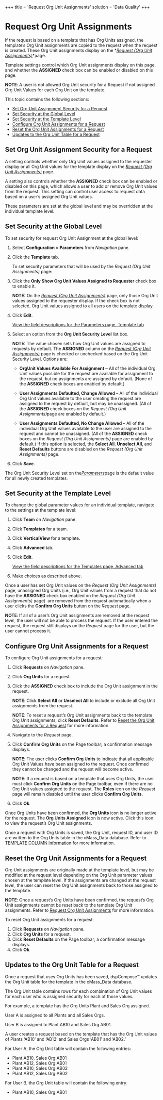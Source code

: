 +++
title = 'Request Org Unit Assignments'
solution = 'Data Quality'
+++

# Request Org Unit Assignments

If the request is based on a template that has Org Units assigned, the
template’s Org Unit assignments are copied to the request when the
request is created. These Org Unit assignments display on the *[*Request
(Org Unit
Assignments)*](../Page_Desc/Request_Org_Unit_Assignments.htm)*page.

Template settings control which Org Unit assignments display on this
page, and whether the **ASSIGNED** check box can be enabled or disabled
on this page.

**NOTE**: A user is not allowed Org Unit security for a Request if not
assigned Org Unit Values for each Org Unit on the template.

This topic contains the following sections:

  - [Set Org Unit Assignment Security for a
    Request](#Set_Org_Unit_Assignment_Security_for_a_Request)
  - [Set Security at the Global
    Level](#Set_Security_at_the_Global_Level)
  - [Set Security at the Template
    Level](#Set_Security_at_the_Template_Level)
  - [Configure Org Unit Assignments for a
    Request](#Configure_Org_Unit_Assignments_for_a_Request)
  - [Reset the Org Unit Assignments for a
    Request](#Reset_the_Org_Unit_Assignments_for_a_Request)
  - [Updates to the Org Unit Table for a
    Request](#Updates_to_the_Org_Unit_Table_for_a_Request)

## <span id="Set_Org_Unit_Assignment_Security_for_a_Request"></span>Set Org Unit Assignment Security for a Request

A setting controls whether only Org Unit values assigned to the
requester display or all Org Unit values for the template display on the
*[Request (Org Unit
Assignments)](../Page_Desc/Request_Org_Unit_Assignments.htm)* page.

A setting also controls whether the **ASSIGNED** check box can be
enabled or disabled on this page, which allows a user to add or remove
Org Unit values from the request. This setting can control user access
to request data based on a user’s assigned Org Unit values.

These parameters are set at the global level and may be overridden at
the individual template
level.

## <span id="Set_Security_at_the_Global_Level"></span>Set Security at the Global Level

To set security for request Org Unit Assignment at the global level:

1.  Select **Configuration \> Parameters** from *Navigation* pane.

2.  Click the **Template** tab.
    
    To set security parameters that will be used by the *Request (Org
    Unit Assignments)* page:

3.  Click the **Only Show Org Unit Values Assigned to Requester** check
    box to enable it.
    
    **NOTE:** On the *[*Request (Org Unit
    Assignments)*](../Page_Desc/Request_Org_Unit_Assignments.htm)* page,
    only those Org Unit values assigned to the requester display. If the
    check box is not selected, Org Unit values assigned to all users on
    the template display.

4.  Click <span style="font-weight: bold;">Edit</span>.
    
    [View the field descriptions for the Parameters page, Template
    tab](../Page_Desc/Parameters.htm#Template_Tab)

5.  Select an option from the **Org Unit Security Level** list box.
    
    **NOTE:** The value chosen sets how Org Unit values are assigned to
    requests by default. The **ASSIGNED** column on the *[*Request (Org
    Unit Assignments)*](../Page_Desc/Request_Org_Unit_Assignments.htm)*
    page is checked or unchecked based on the Org Unit Security Level.
    Options are:
    
      - **OrgUnit Values Available For Assignment** – All of the
        individual Org Unit values possible for the request are
        available for assignment to the request, but no assignments are
        assigned by default. (None of the **ASSIGNED** check boxes are
        enabled by default.)
    
      - **User Assignments Defaulted, Change Allowed** – All of the
        individual Org Unit values available to the user creating the
        request are assigned to the request by default, but may be
        unassigned. (All of the **ASSIGNED** check boxes on the
        <span style="font-style: italic;">Request (Org Unit
        Assignments)</span><span>page</span> are enabled by default.)
    
      - **User Assignments Defaulted, No Change Allowed** – All of the
        individual Org Unit values available to the user are assigned to
        the request and cannot be unassigned. (All of the **ASSIGNED**
        check boxes on the <span style="font-style: italic;">Request
        (Org Unit Assignments)</span> page are enabled by default.) If
        this option is selected, the **Select All**, **Unselect All**,
        and **Reset Defaults** buttons are disabled on the *Request (Org
        Unit Assignments)* page.

6.  Click <span style="font-weight: bold;">Save</span>.

The Org Unit Security Level set on
the<span style="font-style: italic;">[Parameters](../Page_Desc/Parameters.htm)</span><span>page
is the default value for all newly created
templates.</span>

## <span id="Set_Security_at_the_Template_Level"></span>Set Security at the Template Level

To change the global parameter values for an individual template,
navigate to the settings at the template level:

1.  Click **Team** on *Navigation* pane.

2.  Click **Templates** for a team.

3.  Click **VerticalView** for a template.

4.  Click **Advanced** tab.

5.  Click <span style="font-weight: bold;">Edit</span>.
    
    [View the field descriptions for the Templates page, Advanced
    tab](../Page_Desc/Templates_H.htm#Advanced_Tab)

6.  Make choices as described above.

Once a user has set Org Unit values on the *Request (Org Unit
Assignments)* page, unassigned Org Units (i.e., Org Unit values from a
request that do not have the **ASSIGNED** check box enabled on the
*Request (Org Unit Assignments)* page)  are removed from the request
automatically when a user clicks the **Confirm Org Units** button on the
*Request* page.

**NOTE**: If all of a user’s Org Unit assignments are removed at the
request level, the user will not be able to process the request. If the
user entered the request, the request still displays on the *Request*
page for the user, but the user cannot process
it.

## <span id="Configure_Org_Unit_Assignments_for_a_Request"></span>Configure Org Unit Assignments for a Request

To configure Org Unit assignments for a request:

1.  Click **Requests** on *Navigation
    <span style="font-style: normal;">pane</span>*.

2.  Click **Org Units** for a request.

3.  Click the **ASSIGNED** check box to include the Org Unit assignment
    in the request.
    
    **NOTE**: Click **Select All** or **Unselect All** to include or
    exclude all Org Unit assignments from the request.
    
    **NOTE**: To reset a request’s Org Unit assignments back to the
    template Org Unit assignments, click **Reset Defaults**. Refer to
    [Reset the Org Unit Assignments for a
    Request](#Reset_the_Org_Unit_Assignments_for_a_Request) for more
    information.

4.  Navigate to the *Request* page.

5.  Click **Confirm Org Units** on the Page toolbar; a confirmation
    message displays.
    
    **NOTE**: The user clicks **Confirm Org Units** to indicate that all
    applicable Org Unit Values have been assigned to the request. Once
    confirmed they cannot be changed and the request will become active.
    
    **NOTE**: If a request is based on a template that uses Org Units,
    the user must click **Confirm Org Units** on the Page toolbar, even
    if there are no Org Unit values assigned to the request. The
    **Roles** icon on the *Request* page will remain disabled until the
    user clicks **Confirm Org Units**.

6.  Click **Ok**.

Once Org Units have been confirmed, the **Org Units** icon is no longer
active for the request. The **Org Units Assigned** icon is now active.
Click this icon to view the request’s Org Unit assignments.

Once a request with Org Units is saved, the Org Unit, request ID, and
user ID are written to the Org Units table in the cMass\_Data database.
Refer to [TEMPLATE COLUMN
Information](Set_up_Org_Units.htm#TEMPLATE_COLUMN_Information) for more
information.

## <span id="Reset_the_Org_Unit_Assignments_for_a_Request"></span>Reset the Org Unit Assignments for a Request

Org Unit assignments are originally made at the template level, but may
be modified at the request level depending on the Org Unit parameter
values chosen at the template level. If the assignments are changed at
the request level, the user can reset the Org Unit assignments back to
those assigned to the template.

**NOTE**: Once a request’s Org Units have been confirmed, the request’s
Org Unit assignments cannot be reset back to the template Org Unit
assignments. Refer to [Request Org Unit Assignments](#) for more
information.

To reset Org Unit assignments for a request:

1.  Click **Requests** on *Navigation
    <span style="font-style: normal;">pane</span>*.
2.  Click **Org Units** for a request.
3.  Click **Reset Defaults** on the Page toolbar; a confirmation message
    displays.
4.  Click
**Ok**.

## <span id="Updates_to_the_Org_Unit_Table_for_a_Request"></span>Updates to the Org Unit Table for a Request

Once a request that uses Org Units has been saved, dspCompose™ updates
the Org Unit table for the template in the cMass\_Data database.

The Org Unit table contains rows for each combination of Org Unit values
for each user who is assigned security for each of those values.

For example, a template has the Org Units Plant and Sales Org assigned.

User A is assigned to all Plants and all Sales Orgs.

User B is assigned to Plant AB10 and Sales Org AB01.

A user creates a request based on the template that has the Org Unit
values of Plants ‘AB10’ and ‘AB12’ and Sales Orgs ‘AB01’ and ‘AB02.’

For User A, the Org Unit table will contain the following entries:

  - Plant AB10, Sales Org AB01
  - Plant AB12, Sales Org AB01
  - Plant AB10, Sales Org AB02
  - Plant AB12, Sales Org AB02

For User B, the Org Unit table will contain the following entry:

  - Plant AB10, Sales Org AB01
